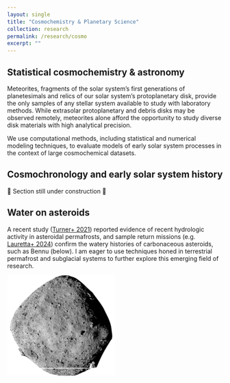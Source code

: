```yaml
---
layout: single
title: "Cosmochemistry & Planetary Science"
collection: research
permalink: /research/cosmo
excerpt: ""
---
```


## Statistical cosmochemistry & astronomy
Meteorites, fragments of the solar system’s first generations of planetesimals and relics of our solar system’s protoplanetary disk, provide the only samples of any stellar system available to study with laboratory methods. 
While extrasolar protoplanetary and debris disks may be observed remotely, meteorites alone afford the opportunity to study diverse disk materials with high analytical precision. 

We use computational methods, including statistical and numerical modeling techniques, to evaluate models of early solar system processes in the context of large cosmochemical datasets. 


## Cosmochronology and early solar system history

🚧 Section still under construction 🚧

## Water on asteroids

A recent study ([Turner+ 2021](https://doi.org/10.1126/science.abc8116)) reported evidence of recent hydrologic activity in asteroidal permafrosts, and sample return missions (e.g. [Lauretta+ 2024](https://doi-org.trinity.idm.oclc.org/10.1111/maps.14227)) confirm the watery histories of carbonaceous asteroids, such as Bennu (below). I am eager to use techniques honed in terrestrial permafrost and subglacial systems to further explore this emerging field of research.

<img src="/assets/images/bennu-scale.png" class="center" width="50%" alt="Dark gray oblong body of rubble with 500 m scale-bar spanning its diameter." caption="Carbonaceous asteroid 101955 Bennu, as observed by the OSIRIS-REx mission.">
